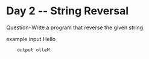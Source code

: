 # Day 2 -- String Reversal 
Question- Write a program that reverse the given string

example input Hello

        output olleH